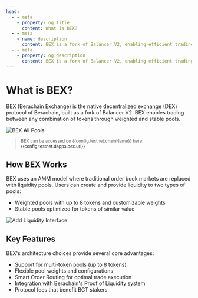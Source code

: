 ```yaml
---
head:
  - - meta
    - property: og:title
      content: What is BEX?
  - - meta
    - name: description
      content: BEX is a fork of Balancer V2, enabling efficient trading and liquidity provision on Berachain
  - - meta
    - property: og:description
      content: BEX is a fork of Balancer V2, enabling efficient trading and liquidity provision on Berachain
---
```


<script setup>
  import config from '@berachain/config/constants.json';
</script>

# What is BEX?

BEX (Berachain Exchange) is the native decentralized exchange (DEX) protocol of Berachain, built as a fork of Balancer V2. BEX enables trading between any combination of tokens through weighted and stable pools.

![BEX All Pools](/assets/all_pools.png)

> <small>BEX can be accessed on {{config.testnet.chainName}} here: <a target="_blank" :href="config.testnet.dapps.bex.url">{{config.testnet.dapps.bex.url}}</a></small>

## How BEX Works

BEX uses an AMM model where traditional order book markets are replaced with liquidity pools. Users can create and provide liquidity to two types of pools:
- Weighted pools with up to 8 tokens and customizable weights
- Stable pools optimized for tokens of similar value

![Add Liquidity Interface](/assets/add_liquidity.png)

## Key Features

BEX's architecture choices provide several core advantages:

- Support for multi-token pools (up to 8 tokens)
- Flexible pool weights and configurations
- Smart Order Routing for optimal trade execution
- Integration with Berachain's Proof of Liquidity system
- Protocol fees that benefit BGT stakers

